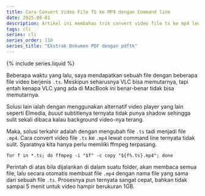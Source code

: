```yaml
---
title: Cara Convert Video File TS ke MP4 dengan Command line
date: 2025-08-01
description: Artikel ini membahas trik convert video file ts ke mp4 lewat command line
tags: cli
series: cli
series_order: 110
series_title: "Ekstrak Dokumen PDF dengan pdftk"
---
```


{% include series.liquid %}

Beberapa waktu yang lalu, saya mendapatkan sebuah file dengan beberapa file video berjenis `.ts`. Meskipun seharusnya VLC bisa memutarnya, tapi entah kenapa VLC yang ada di MacBook ini benar-benar tidak bisa memutarnya. 

Solusi lain ialah dengan menggunakan alternatif video player yang lain seperti Elmedia, *buuut* subtitlenya ternyata tidak punya shadow sehingga sulit sekali dibaca kalau background video-nya terang. 

Maka, solusi terkahir adalah dengan mengubah file `.ts` tadi menjadi file `.mp4`. Cara convert video file `.ts` ke `.mp4` lewat command line ternyata tidak sulit. Syaratnya kita hanya perlu memiliki ffmpeg terpasang. 

```
for f in *.ts; do ffmpeg -i "$f" -c copy "${f%.ts}.mp4"; done
```

Perintah di atas bila dijalankan di dalam suatu folder, akan membaca semua file, lalu secara otomatis membuat file `.mp4` dengan nama file yang sama dari sebuah file `.ts`. Prosesnya pun ternyata sangat cepat, bahkan tidak sampai 5 menit untuk video hampir berukuran 1GB. 

